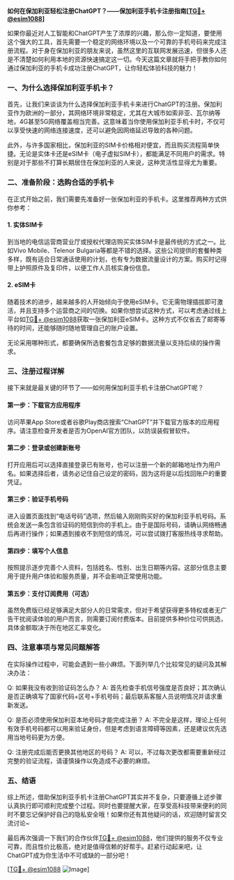 **如何在保加利亚轻松注册ChatGPT？——保加利亚手机卡注册指南[[TG💪+ @esim1088](https://t.me/s/esim1088)]**

如果你最近对人工智能和ChatGPT产生了浓厚的兴趣，那么你一定知道，要使用这个强大的工具，首先需要一个稳定的网络环境以及一个可靠的手机号码来完成注册流程。对于身在保加利亚的朋友来说，虽然这里的互联网发展迅速，但很多人还是不清楚如何利用本地的资源快速搞定这一切。今天这篇文章就将手把手教你如何通过保加利亚的手机卡成功注册ChatGPT，让你轻松体验科技的魅力！

### 一、为什么选择保加利亚手机卡？

首先，让我们来谈谈为什么选择保加利亚手机卡来进行ChatGPT的注册。保加利亚作为欧洲的一部分，其网络环境非常稳定，尤其在大城市如索非亚、瓦尔纳等地，4G甚至5G网络覆盖相当完善。这意味着当你使用保加利亚手机卡时，不仅可以享受快速的网络连接速度，还可以避免因网络延迟导致的各种问题。

此外，与许多国家相比，保加利亚的SIM卡价格相对便宜，而且购买流程简单快捷。无论是实体卡还是eSIM卡（电子虚拟SIM卡），都能满足不同用户的需求。特别是对于那些不打算长期居住在保加利亚的人来说，这种灵活性显得尤为重要。

### 二、准备阶段：选购合适的手机卡

在正式开始之前，我们需要先准备好一张保加利亚的手机卡。这里推荐两种方式供你参考：

#### 1. 实体SIM卡
到当地的电信运营商营业厅或授权代理店购买实体SIM卡是最传统的方式之一。比如Vivo Mobile、Telenor Bulgaria等都是不错的选择。这些公司提供的套餐种类多样，既有适合日常通话使用的计划，也有专为数据流量设计的方案。购买时记得带上护照原件及复印件，以便工作人员核实身份信息。

#### 2. eSIM卡
随着技术的进步，越来越多的人开始倾向于使用eSIM卡。它无需物理插拔即可激活，并且支持多个运营商之间的切换。如果你想尝试这种方式，可以考虑通过线上平台如[TG💪+ @esim1088](https://t.me/s/esim1088)获取一张保加利亚eSIM卡。这种方式不仅省去了邮寄等待的时间，还能够随时随地管理自己的账户设置。

无论采用哪种形式，都要确保所选套餐包含足够的数据流量以支持后续的操作需求。

### 三、注册过程详解

接下来就是最关键的环节了——如何用保加利亚手机卡注册ChatGPT呢？

#### 第一步：下载官方应用程序
访问苹果App Store或者谷歌Play商店搜索“ChatGPT”并下载官方版本的应用程序。请注意检查开发者是否为OpenAI官方团队，以防误装假冒软件。

#### 第二步：登录或创建新账号
打开应用后可以选择直接登录已有账号，也可以注册一个新的邮箱地址作为用户名。如果选择后者，请务必记住自己设定的密码，因为这将是以后找回账户的重要凭证。

#### 第三步：验证手机号码
进入设置页面找到“电话号码”选项，然后输入刚刚购买好的保加利亚手机号码。系统会发送一条包含验证码的短信到你的手机上。由于是国际号码，请确认网络畅通后再进行操作；如果遇到接收不到短信的情况，可以尝试拨打客服热线寻求帮助。

#### 第四步：填写个人信息
按照提示逐步完善个人资料，包括姓名、性别、出生日期等内容。这部分信息主要用于提升用户体验和服务质量，并不会影响正常使用功能。

#### 第五步：支付订阅费用（可选）
虽然免费版已经足够满足大部分人的日常需求，但对于希望获得更多特权或者无广告干扰阅读体验的用户而言，则需要订阅付费版本。目前提供多种价位可供挑选，具体金额取决于所在地区汇率变化。

### 四、注意事项与常见问题解答

在实际操作过程中，可能会遇到一些小麻烦。下面列举几个比较常见的疑问及其解决办法：

Q: 如果我没有收到验证码怎么办？
A: 首先检查手机信号强度是否良好；其次确认是否正确填写了国家代码+区号+手机号码；最后联系客服人员说明情况并请求重新发送。

Q: 是否必须使用保加利亚本地号码才能完成注册？
A: 不完全是这样，理论上任何有效手机号码都可以用来验证身份，但是考虑到语言障碍等因素，还是建议优先选用当地号码更为方便。

Q: 注册完成后能否更换其他地区的号码？
A: 可以，不过每次更改都需要重新经过完整的验证流程，请谨慎操作以免造成不必要的麻烦。

### 五、结语

综上所述，借助保加利亚手机卡注册ChatGPT其实并不复杂，只要遵循上述步骤认真执行即可顺利完成整个过程。同时也要提醒大家，在享受高科技带来便利的同时不要忘记保护好自己的隐私安全哦！如果你还有其他疑问的话，欢迎随时留言交流讨论~

最后再次强调一下我们的合作伙伴[TG💪+ @esim1088](https://t.me/s/esim1088)，他们提供的服务不仅专业可靠，而且性价比极高，绝对是值得信赖的好帮手。赶紧行动起来吧，让ChatGPT成为你生活中不可或缺的一部分吧！

[[TG💪+ @esim1088](https://t.me/s/esim1088) ![Image](https://i.postimg.cc/4NQfJmqS/Snipaste-2025-05-13-00-14-12.png)]